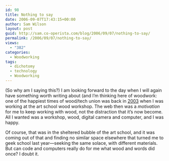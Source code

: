 ```yaml
---
id: 98
title: Nothing to say
date: 2006-09-07T17:43:15+00:00
author: Sam Wilson
layout: post
guid: http://sam.co-operista.com/blog/2006/09/07/nothing-to-say/
permalink: /2006/09/07/nothing-to-say/
views:
  - "382"
categories:
  - Woodworking
tags:
  - dichotomy
  - technology
  - Woodworking
---
```

(So why am I saying this?) I am looking forward to the day when I will again have something worth writing about (and I’m thinking here of woodwork: one of the happiest times of wood/tech union was back in [2003](http://samwilson.id.au/2003/11/06/the-afternoon/ "a post from then, just as an example") when I was working at the art school wood workshop. The web then was a _motivation_ for me to keep working with wood, not the distraction that it’s now become. All I wanted was a workshop, wood, digital camera and computer, and I was happy.

Of course, that was in the sheltered bubble of the art school, and it was coming out of that and finding no similar space elsewhere that turned me to geek school last year—seeking the same solace, with different materials. But can code and computers really do for me what wood and words did once? I doubt it.